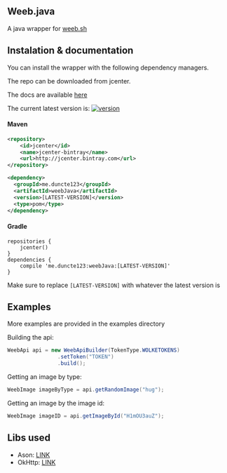 [version]: https://api.bintray.com/packages/duncte123/weeb.java/weeb.java/images/download.svg
[download]: https://bintray.com/duncte123/weeb.java/weeb.java/_latestVersion

## Weeb.java
A java wrapper for [weeb.sh](https://weeb.sh/)

## Instalation & documentation
You can install the wrapper with the following dependency managers.

The repo can be downloaded from jcenter.

The docs are available [here](https://jitpack.io/com/github/duncte123/weeb.java/master-SNAPSHOT/javadoc/)

The current latest version is: [ ![version][] ][download]

#### Maven
```XML
<repository>
    <id>jcenter</id>
    <name>jcenter-bintray</name>
    <url>http://jcenter.bintray.com</url>
</repository>

<dependency>
  <groupId>me.duncte123</groupId>
  <artifactId>weebJava</artifactId>
  <version>[LATEST-VERSION]</version>
  <type>pom</type>
</dependency>
```

#### Gradle
```GRADLE
repositories {
    jcenter()
}
dependencies {
    compile 'me.duncte123:weebJava:[LATEST-VERSION]'
}
```
Make sure to replace `[LATEST-VERSION]` with whatever the latest version is


## Examples
More examples are provided in the examples directory

Building the api:
```JAVA
WeebApi api = new WeebApiBuilder(TokenType.WOLKETOKENS)
                .setToken("TOKEN")
                .build();
```

Getting an image by type:
```JAVA
WeebImage imageByType = api.getRandomImage("hug");
```

Getting an image by the image id:
```JAVA
WeebImage imageID = api.getImageById("H1mOU3auZ");
```

## Libs used
- Ason: [LINK](https://github.com/afollestad/ason)
- OkHttp: [LINK](https://github.com/square/okhttp)
